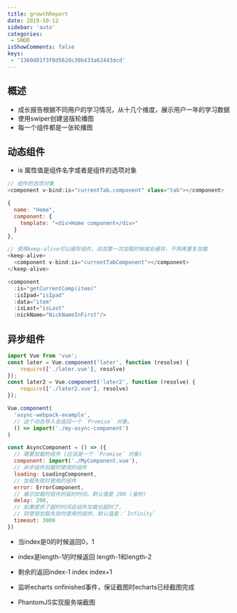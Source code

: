 ```yaml
---
title: growthReport
date: 2019-10-12
sidebar: 'auto'
categories:
 - SNDD
isShowComments: false
keys:
 - '1360d01f3f0d562dc30b433a62443dcd'
---
```


##  概述

- 成长报告根据不同用户的学习情况，从十几个维度，展示用户一年的学习数据
- 使用swiper创建竖版轮播图
- 每一个组件都是一张轮播图

##  动态组件

- is 属性值是组件名字或者是组件的选项对象
```js
// 组件的选项对象
<component v-bind:is="currentTab.component" class="tab"></component>

{
  name: "Home",
  component: {
    template: "<div>Home component</div>"
  }
},
```

```js
// 使用keep-alive可以缓存组件，动态第一次加载时候就会缓存，不用再重复加载 
<keep-alive>
  <component v-bind:is="currentTabComponent"></component>
</keep-alive>

<component
  :is="getCurrentComp(item)"
  :isIpad="isIpad"
  :data="item"
  :isLast="isLast"
  :nickName="NickNameInFirst"/>
```

##  异步组件

```js
import Vue from 'vue';
const later = Vue.component('later', function (resolve) {
    require(['./later.vue'], resolve)
});
const later2 = Vue.component('later2', function (resolve) {
    require(['./later2.vue'], resolve)
});
```

```js
Vue.component(
  'async-webpack-example',
  // 这个动态导入会返回一个 `Promise` 对象。
  () => import('./my-async-component')
)
```

```js
const AsyncComponent = () => ({
  // 需要加载的组件 (应该是一个 `Promise` 对象)
  component: import('./MyComponent.vue'),
  // 异步组件加载时使用的组件
  loading: LoadingComponent,
  // 加载失败时使用的组件
  error: ErrorComponent,
  // 展示加载时组件的延时时间。默认值是 200 (毫秒)
  delay: 200,
  // 如果提供了超时时间且组件加载也超时了，
  // 则使用加载失败时使用的组件。默认值是：`Infinity`
  timeout: 3000
})
```

- 当index是0的时候返回0，1 
- index是length-1的时候返回 length-1和length-2
- 剩余的返回index-1 index index+1

- 监听echarts onfinished事件，保证截图时echarts已经截图完成

- PhantomJS实现服务端截图